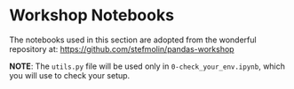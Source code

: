 # Workshop Notebooks

The notebooks used in this section are adopted from the wonderful repository at: https://github.com/stefmolin/pandas-workshop


**NOTE**: The `utils.py` file will be used only in `0-check_your_env.ipynb`, which you will use to check your setup.